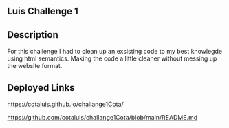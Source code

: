## Luis Challenge 1

## Description
For this challenge I had to clean up an exsisting code to my best knowlegde using html semantics. Making the code a little cleaner without messing up the website format.

## Deployed Links

https://cotaluis.github.io/challange1Cota/

https://github.com/cotaluis/challange1Cota/blob/main/README.md
